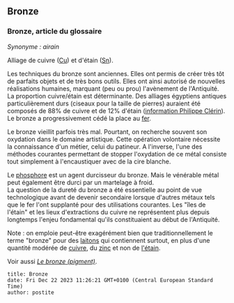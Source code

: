 ## Bronze
### Bronze, article du glossaire
 _Synonyme : airain_

Alliage de cuivre ([Cu](annexe1.html#cu)) et d'étain ([Sn](annexe1.html#sn)).

Les techniques du bronze sont anciennes. Elles ont permis de créer très tôt de parfaits objets et de très bons outils. Elles ont ainsi autorisé de nouvelles réalisations humaines, marquant (peu ou prou) l'avènement de l'Antiquité. La proportion cuivre/étain est déterminante. Des alliages égyptiens antiques particulièrement durs (ciseaux pour la taille de pierres) auraient été composés de 88% de cuivre et de 12% d'étain ([information Philippe Clérin](livres.html#philippeclerin)).  
Le bronze a progressivement cédé la place au [fer](fer.html).

Le bronze vieillit parfois très mal. Pourtant, on recherche souvent son oxydation dans le domaine artistique. Cette opération volontaire nécessite la connaissance d'un métier, celui du patineur. A l'inverse, l'une des méthodes courantes permettant de stopper l'oxydation de ce métal consiste tout simplement à l'encaustiquer avec de la cire blanche.

Le [phosphore](phosphore.html) est un agent durcisseur du bronze. Mais le vénérable métal peut également être durci par un martelage à froid.  
La question de la dureté du bronze a été essentielle au point de vue technologique avant de devenir secondaire lorsque d'autres métaux tels que le fer l'ont supplanté pour des utilisations courantes. Les "îles de l'étain" et les lieux d'extractions du cuivre ne représentent plus depuis longtemps l'enjeu fondamental qu'ils constituaient au début de l'Antiquité.

Note : on emploie peut-être exagérément bien que traditionnellement le terme "bronze" pour des [laitons](laiton.html) qui contiennent surtout, en plus d'une quantité modérée de [cuivre](annexe1.html#cu), du [zinc](zinc.html) et non de [l'étain](annexe1.html#sn).

Voir aussi _[Le bronze (pigment)](bronze.html)_.


```
title: Bronze
date: Fri Dec 22 2023 11:26:21 GMT+0100 (Central European Standard Time)
author: postite
```
